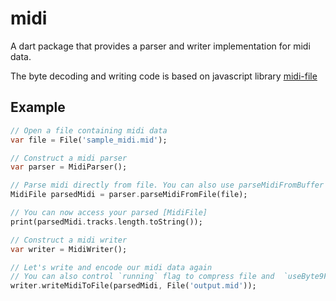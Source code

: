 # midi

A dart package that provides a parser and writer implementation for midi data.

The byte decoding and writing code is based on javascript library [midi-file](https://github.com/carter-thaxton/midi-file)

## Example


```dart
// Open a file containing midi data
var file = File('sample_midi.mid');

// Construct a midi parser
var parser = MidiParser();

// Parse midi directly from file. You can also use parseMidiFromBuffer to directly parse List<int>
MidiFile parsedMidi = parser.parseMidiFromFile(file);

// You can now access your parsed [MidiFile]
print(parsedMidi.tracks.length.toString());

// Construct a midi writer
var writer = MidiWriter();

// Let's write and encode our midi data again
// You can also control `running` flag to compress file and  `useByte9ForNoteOff` to use 0x09 for noteOff when velocity is zero
writer.writeMidiToFile(parsedMidi, File('output.mid'));
```


